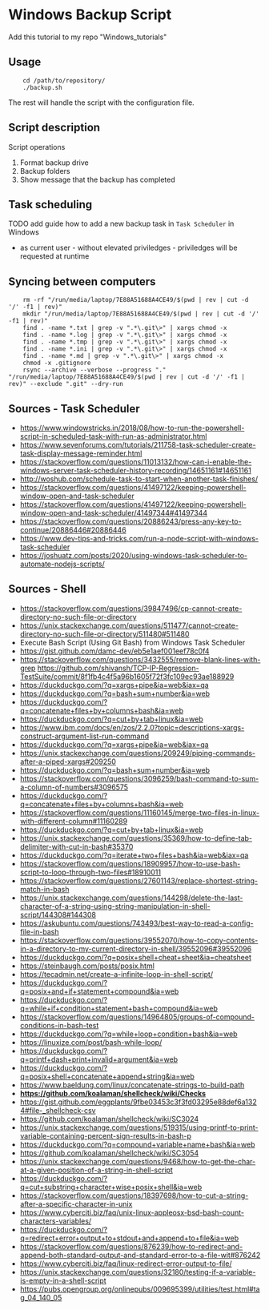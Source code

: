 # Windows Backup Script

Add this tutorial to my repo "Windows_tutorials"

## Usage

        cd /path/to/repository/
        ./backup.sh

The rest will handle the script with the configuration file.

## Script description

Script operations

1. Format backup drive
1. Backup folders
1. Show message that the backup has completed

## Task scheduling

TODO add guide how to add a new backup task in `Task Scheduler` in Windows

- as current user - without elevated priviledges - priviledges will be requested at runtime

## Syncing between computers

        rm -rf "/run/media/laptop/7E88A51688A4CE49/$(pwd | rev | cut -d '/' -f1 | rev)"
        mkdir "/run/media/laptop/7E88A51688A4CE49/$(pwd | rev | cut -d '/' -f1 | rev)"
        find . -name *.txt | grep -v ".*\.git\>" | xargs chmod -x
        find . -name *.log | grep -v ".*\.git\>" | xargs chmod -x
        find . -name *.tmp | grep -v ".*\.git\>" | xargs chmod -x
        find . -name *.ini | grep -v ".*\.git\>" | xargs chmod -x
        find . -name *.md | grep -v ".*\.git\>" | xargs chmod -x
        chmod -x .gitignore
        rsync --archive --verbose --progress "." "/run/media/laptop/7E88A51688A4CE49/$(pwd | rev | cut -d '/' -f1 | rev)" --exclude ".git" --dry-run

## Sources - Task Scheduler

- https://www.windowstricks.in/2018/08/how-to-run-the-powershell-script-in-scheduled-task-with-run-as-administrator.html
-  https://www.sevenforums.com/tutorials/211758-task-scheduler-create-task-display-message-reminder.html
- https://stackoverflow.com/questions/11013132/how-can-i-enable-the-windows-server-task-scheduler-history-recording/14651161#14651161
- http://woshub.com/schedule-task-to-start-when-another-task-finishes/
- https://stackoverflow.com/questions/41497122/keeping-powershell-window-open-and-task-scheduler
- https://stackoverflow.com/questions/41497122/keeping-powershell-window-open-and-task-scheduler/41497344#41497344
- https://stackoverflow.com/questions/20886243/press-any-key-to-continue/20886446#20886446
- https://www.dev-tips-and-tricks.com/run-a-node-script-with-windows-task-scheduler
- https://joshuatz.com/posts/2020/using-windows-task-scheduler-to-automate-nodejs-scripts/

## Sources - Shell

- https://stackoverflow.com/questions/39847496/cp-cannot-create-directory-no-such-file-or-directory
- https://unix.stackexchange.com/questions/511477/cannot-create-directory-no-such-file-or-directory/511480#511480
- Execute Bash Script (Using Git Bash) from Windows Task Scheduler
 - https://gist.github.com/damc-dev/eb5e1aef001eef78c0f4
- https://stackoverflow.com/questions/3432555/remove-blank-lines-with-grep
https://github.com/shivansh/TCP-IP-Regression-TestSuite/commit/8f1fb4c4f5a96b1605f72f3fc109ec93ae188929
- https://duckduckgo.com/?q=xargs+pipe&ia=web&iax=qa
- https://duckduckgo.com/?q=bash+sum+number&ia=web
- https://duckduckgo.com/?q=concatenate+files+by+columns+bash&ia=web
- https://duckduckgo.com/?q=cut+by+tab+linux&ia=web
- https://www.ibm.com/docs/en/zos/2.2.0?topic=descriptions-xargs-construct-argument-list-run-command
- https://duckduckgo.com/?q=xargs+pipe&ia=web&iax=qa
- https://unix.stackexchange.com/questions/209249/piping-commands-after-a-piped-xargs#209250
- https://duckduckgo.com/?q=bash+sum+number&ia=web
- https://stackoverflow.com/questions/3096259/bash-command-to-sum-a-column-of-numbers#3096575
- https://duckduckgo.com/?q=concatenate+files+by+columns+bash&ia=web
- https://stackoverflow.com/questions/11160145/merge-two-files-in-linux-with-different-column#11160289
- https://duckduckgo.com/?q=cut+by+tab+linux&ia=web
- https://unix.stackexchange.com/questions/35369/how-to-define-tab-delimiter-with-cut-in-bash#35370
- https://duckduckgo.com/?q=iterate+two+files+bash&ia=web&iax=qa
- https://stackoverflow.com/questions/18909957/how-to-use-bash-script-to-loop-through-two-files#18910011
- https://stackoverflow.com/questions/27601143/replace-shortest-string-match-in-bash
- https://unix.stackexchange.com/questions/144298/delete-the-last-character-of-a-string-using-string-manipulation-in-shell-script/144308#144308
- https://askubuntu.com/questions/743493/best-way-to-read-a-config-file-in-bash
- https://stackoverflow.com/questions/39552070/how-to-copy-contents-in-a-directory-to-my-current-directory-in-shell/39552096#39552096
- https://duckduckgo.com/?q=posix+shell+cheat+sheet&ia=cheatsheet
- https://steinbaugh.com/posts/posix.html
- https://tecadmin.net/create-a-infinite-loop-in-shell-script/
- https://duckduckgo.com/?q=posix+and+if+statement+compound&ia=web
- https://duckduckgo.com/?q=while+if+condition+statement+bash+compound&ia=web
- https://stackoverflow.com/questions/14964805/groups-of-compound-conditions-in-bash-test
- https://duckduckgo.com/?q=while+loop+condition+bash&ia=web
- https://linuxize.com/post/bash-while-loop/
- https://duckduckgo.com/?q=printf+dash+print+invalid+argument&ia=web
- https://duckduckgo.com/?q=posix+shell+concatenate+append+string&ia=web
- https://www.baeldung.com/linux/concatenate-strings-to-build-path
- **https://github.com/koalaman/shellcheck/wiki/Checks**
- https://gist.github.com/eggplants/9fbe03453c3f3fd03295e88def6a1324#file-_shellcheck-csv
- https://github.com/koalaman/shellcheck/wiki/SC3024
- https://unix.stackexchange.com/questions/519315/using-printf-to-print-variable-containing-percent-sign-results-in-bash-p
- https://duckduckgo.com/?q=compound+variable+name+bash&ia=web
- https://github.com/koalaman/shellcheck/wiki/SC3054
- https://unix.stackexchange.com/questions/9468/how-to-get-the-char-at-a-given-position-of-a-string-in-shell-script
- https://duckduckgo.com/?q=cut+substring+character+wise+posix+shell&ia=web
- https://stackoverflow.com/questions/18397698/how-to-cut-a-string-after-a-specific-character-in-unix
- https://www.cyberciti.biz/faq/unix-linux-appleosx-bsd-bash-count-characters-variables/
- https://duckduckgo.com/?q=redirect+error+output+to+stdout+and+append+to+file&ia=web
- https://stackoverflow.com/questions/876239/how-to-redirect-and-append-both-standard-output-and-standard-error-to-a-file-wit#876242
- https://www.cyberciti.biz/faq/linux-redirect-error-output-to-file/
- https://unix.stackexchange.com/questions/32180/testing-if-a-variable-is-empty-in-a-shell-script
- https://pubs.opengroup.org/onlinepubs/009695399/utilities/test.html#tag_04_140_05

